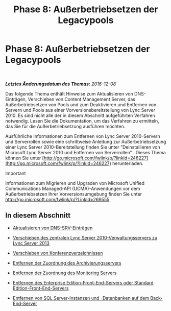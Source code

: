 ﻿---
title: 'Phase 8: Außerbetriebsetzen der Legacypools'
TOCTitle: 'Phase 8: Außerbetriebsetzen der Legacypools'
ms:assetid: 1c68e5d8-fb5f-45e6-b6e3-27f5e830c966
ms:mtpsurl: https://technet.microsoft.com/de-de/library/JJ204724(v=OCS.15)
ms:contentKeyID: 49293350
ms.date: 12/28/2016
mtps_version: v=OCS.15
ms.translationtype: HT
---

# Phase 8: Außerbetriebsetzen der Legacypools

 

_**Letztes Änderungsdatum des Themas:** 2016-12-08_

Das folgende Thema enthält Hinweise zum Aktualisieren von DNS-Einträgen, Verschieben von Content Management Server, das Außerbetriebsetzen von Pools und zum Deaktivieren und Entfernen von Servern und Pools aus einer Vorversionsbereitstellung von Lync Server 2010. Es sind nicht alle der in diesem Abschnitt aufgeführten Verfahren notwendig. Lesen Sie die Dokumentation, um das Verfahren zu ermitteln, das Sie für die Außerbetriebsetzung ausführen möchten.

Ausführliche Informationen zum Entfernen von Lync Server 2010-Servern und Serverrollen sowie eine schrittweise Anleitung zur Außerbetriebsetzung einer Lync Server 2010-Bereitstellung finden Sie unter ”Deinstallieren von Microsoft Lync Server 2010 und Entfernen von Serverrollen” . Dieses Thema können Sie unter [http://go.microsoft.com/fwlink/p/?linkId=246227](http://go.microsoft.com/fwlink/p/?linkid=246227) herunterladen.


> [!IMPORTANT]
> Informationen zum Migrieren und Upgraden von Microsoft Unified Communications Managed-API (UCMA)-Anwendungen vor dem Außerbetriebsetzen Ihrer Vorversionsumgebung finden Sie unter <A href="http://go.microsoft.com/fwlink/p/?linkid=269555">http://go.microsoft.com/fwlink/p/?LinkId=269555</A>



## In diesem Abschnitt

  - [Aktualisieren von DNS-SRV-Einträgen](update-dns-srv-records.md)

  - [Verschieben des zentralen Lync Server 2010-Verwaltungsservers zu Lync Server 2013](move-the-lync-server-2010-central-management-server-to-lync-server-2013.md)

  - [Verschieben von Konferenzverzeichnissen](move-lync-server-2010-conference-directories-to-lync-server-2013.md)

  - [Entfernen der Zuordnung des Archivierungsservers](remove-the-archiving-server-association.md)

  - [Entfernen der Zuordnung des Monitoring Servers](remove-the-monitoring-server-association.md)

  - [Entfernen des Enterprise Edition-Front-End-Servers oder Standard Edition-Front-End-Servers](remove-the-enterprise-edition-front-end-server-or-standard-edition-front-end-server.md)

  - [Entfernen von SQL Server-Instanzen und -Datenbanken auf dem Back-End-Server](remove-sql-server-instances-and-databases-on-the-back-end-server.md)


